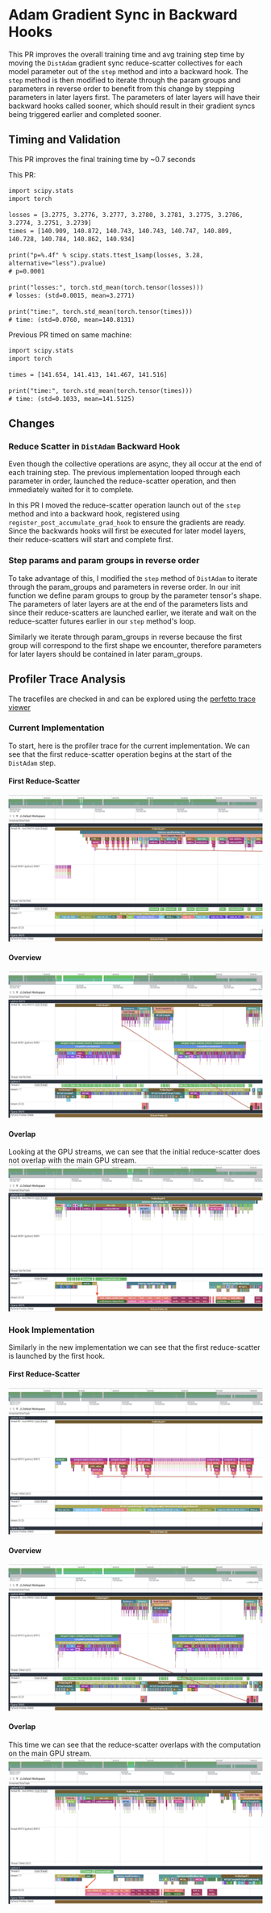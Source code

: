 # Adam Gradient Sync in Backward Hooks

This PR improves the overall training time and avg training step time by moving the `DistAdam` gradient sync reduce-scatter collectives for each model parameter out of the `step` method and into a backward hook. The `step` method is then modified to iterate through the param groups and parameters in reverse order to benefit from this change by stepping parameters in later layers first. The parameters of later layers will have their backward hooks called sooner, which should result in their gradient syncs being triggered earlier and completed sooner.


## Timing and Validation

This PR improves the final training time by ~0.7 seconds

This PR:

```
import scipy.stats
import torch

losses = [3.2775, 3.2776, 3.2777, 3.2780, 3.2781, 3.2775, 3.2786, 3.2774, 3.2751, 3.2739]
times = [140.909, 140.872, 140.743, 140.743, 140.747, 140.809, 140.728, 140.784, 140.862, 140.934]

print("p=%.4f" % scipy.stats.ttest_1samp(losses, 3.28, alternative="less").pvalue)
# p=0.0001

print("losses:", torch.std_mean(torch.tensor(losses)))
# losses: (std=0.0015, mean=3.2771)

print("time:", torch.std_mean(torch.tensor(times)))
# time: (std=0.0760, mean=140.8131)
```

Previous PR timed on same machine:

```
import scipy.stats
import torch

times = [141.654, 141.413, 141.467, 141.516]

print("time:", torch.std_mean(torch.tensor(times)))
# time: (std=0.1033, mean=141.5125)
```

## Changes


### Reduce Scatter in `DistAdam` Backward Hook

Even though the collective operations are async, they all occur at the end of each training step. The previous implementation looped through each parameter in order, launched the reduce-scatter operation, and then immediately waited for it to complete.

In this PR I moved the reduce-scatter operation launch out of the `step` method and into a backward hook, registered using `register_post_accumulate_grad_hook` to ensure the gradients are ready. Since the backwards hooks will first be executed for later model layers, their reduce-scatters will start and complete first.


### Step params and param groups in reverse order

To take advantage of this, I modified the `step` method of `DistAdam` to iterate through the param_groups and parameters in reverse order. In our init function we define param groups to group by the parameter tensor's shape. The parameters of later layers are at the end of the parameters lists and since their reduce-scatters are launched earlier, we iterate and wait on the reduce-scatter futures earlier in our `step` method's loop.

Similarly we iterate through param_groups in reverse because the first group will correspond to the first shape we encounter, therefore parameters for later layers should be contained in later param_groups.


## Profiler Trace Analysis

The tracefiles are checked in and can be explored using the [perfetto trace viewer](https://ui.perfetto.dev)

### Current Implementation

To start, here is the profiler trace for the current implementation. We can see that the first reduce-scatter operation begins at the start of the `DistAdam` step.

#### First Reduce-Scatter
![](profiler-trace-current-first-rs.png)
#### Overview
![](profiler-trace-current-overview.png)

#### Overlap
Looking at the GPU streams, we can see that the initial reduce-scatter does not overlap with the main GPU stream.
![](profiler-trace-current-comm-overlap.png)

### Hook Implementation

Similarly in the new implementation we can see that the first reduce-scatter is launched by the first hook.

#### First Reduce-Scatter
![](profiler-trace-hook-first-rs.png)
#### Overview
![](profiler-trace-hook-overview.png)

#### Overlap
This time we can see that the reduce-scatter overlaps with the computation on the main GPU stream.
![](profiler-trace-hook-comm-overlap.png)
